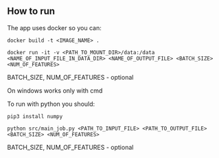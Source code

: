 ## How to run
The app uses docker so you can:
```
docker build -t <IMAGE_NAME> .

docker run -it -v <PATH_TO_MOUNT_DIR>/data:/data <NAME_OF_INPUT_FILE_IN_DATA_DIR> <NAME_OF_OUTPUT_FILE> <BATCH_SIZE> <NUM_OF_FEATURES>
```
BATCH_SIZE, NUM_OF_FEATURES - optional

On windows works only with cmd

To run with python you should:
```
pip3 install numpy

python src/main_job.py <PATH_TO_INPUT_FILE> <PATH_TO_OUTPUT_FILE> <BATCH_SIZE> <NUM_OF_FEATURES>
```
BATCH_SIZE, NUM_OF_FEATURES - optional